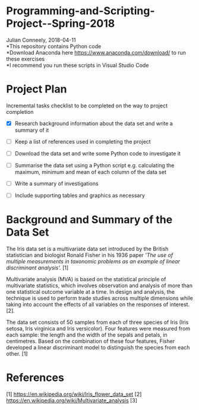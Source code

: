 # Programming-and-Scripting-Project--Spring-2018
Julian Conneely, 2018-04-11\
*This repository contains Python code\
*Download Anaconda here https://www.anaconda.com/download/ to run these exercises\
*I recommend you run these scripts in Visual Studio Code


# Project Plan
Incremental tasks checklist to be completed on the way to project completion
- [x] Research background information about the data set and write a summary of it
- [ ] Keep a list of references used in completing the project
- [ ] Download the data set and write some Python code to investigate it
- [ ] Summarise the data set using a Python script e.g. calculating the maximum, minimum and
mean of each column of the data set
- [ ] Write a summary of investigations
- [ ] Include supporting tables and graphics as necessary


# Background and Summary of the Data Set
The Iris data set is a multivariate data set introduced by the British statistician and biologist Ronald Fisher in his 1936 paper *'The use of multiple measurements in taxonomic problems as an example of linear discriminant analysis'.* [1]

Multivariate analysis (MVA) is based on the statistical principle of multivariate statistics, which involves observation and analysis of more than one statistical outcome variable at a time. In design and analysis, the technique is used to perform trade studies across multiple dimensions while taking into account the effects of all variables on the responses of interest. [2].

The data set consists of 50 samples from each of three species of Iris (Iris setosa, Iris virginica and Iris versicolor). Four features were measured from each sample: the length and the width of the sepals and petals, in centimetres. Based on the combination of these four features, Fisher developed a linear discriminant model to distinguish the species from each other. [1]



# References
[1] https://en.wikipedia.org/wiki/Iris_flower_data_set
[2] https://en.wikipedia.org/wiki/Multivariate_analysis
[3] 
